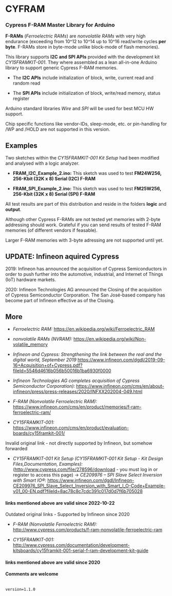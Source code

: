 # CYFRAM

### Cypress F-RAM Master Library for Arduino

**F-RAMs** (*Ferroelectric RAMs*) are *nonvolatile RAMs* with very high endurance (exceeding from 10^12 to 10^14 up to 10^16 read/write cycles **per byte**. F-RAMs store in byte-mode unlike block-mode of flash memories).

This library supports **I2C and SPI APIs** provided with the development kit *CY15FRAMKIT-001*. They where assembled as a lean all-in-one Arduino library to support generic Cypress F-RAM memories.

- The **I2C APIs** include initialization of block, write, current read and random read

- The **SPI APIs** include initialization of block, write/read memory, status register

Arduino standard libraries *Wire* and *SPI*  will be used for best MCU HW support.

Chip specific functions like vendor-IDs, sleep-mode, etc. or pin-handling for /WP and /HOLD are not supported in this version. 


## Examples 

Two sketches within the *CY15FRAMKIT-001 Kit Setup* had been modified and analysed with a logic analyzer. 

- **FRAM_I2C_Example_2.ino:** This sketch was used to test **FM24W256, 256-Kbit (32K x 8) Serial (I2C) F-RAM**

- **FRAM_SPI_Example_2.ino:** This sketch was used to test **FM25W256, 256-Kbit (32K x 8) Serial (SPI) F-RAM**

All test results are part of this distribution and reside in the folders **logic** and **output**. 

Although other Cypress F-RAMs are not tested yet memories with 2-byte addressing should work. Grateful if you can send results of tested F-RAM memories (of different vendors if feasable).

Larger F-RAM memories with 3-byte adressing are not supported until yet.

## UPDATE: Infineon aquired Cypress

2019: Infineon has announced the acquisition of Cypress Semiconductors in order to push further into the automotive, industrial, and Internet of Things (IoT) hardware markets.

2020: Infineon Technologies AG announced the Closing of the acquisition of Cypress Semiconductor Corporation. The San José-based company has become part of Infineon effective as of the Closing.

## More

- *Ferroelectric RAM:* https://en.wikipedia.org/wiki/Ferroelectric_RAM

- *nonvolatile RAMs (NVRAM):* https://en.wikipedia.org/wiki/Non-volatile_memory

- *Infineon and Cypress: Strengthening the link between the real and the digital world, September 2019*
https://www.infineon.com/dgdl/2019-09-16+Acquisition+of+Cypress.pdf?fileId=5546d4616b056b50016b1ba6930f0000

- *Infineon Technologies AG completes acquisition of Cypress Semiconductor Corporation):*
https://www.infineon.com/cms/en/about-infineon/press/press-releases/2020/INFXX202004-049.html

- *F-RAM (Nonvolatile Ferroelectric RAM):* https://www.infineon.com/cms/en/product/memories/f-ram-ferroelectric-ram/ 

- *CY15FRAMKIT-001:* 
https://www.infineon.com/cms/en/product/evaluation-boards/cy15framkit-001/

Invalid original link - not directly supported by Infineon, but somehow forwarded

- *CY15FRAMKIT-001 Kit Setup (CY15FRAMKIT-001 Kit Setup - Kit Design Files,Documentation, Examples):*
(http://www.cypress.com/file/278596/download  - you must log in or register to access this page) 
-> *CE209976 – SPI Slave Select Inversion with Smart IO®:*
https://www.infineon.com/dgdl/Infineon-CE209976_SPI_Slave_Select_Inversion_with_Smart_I_O-Code+Example-v01_00-EN.pdf?fileId=8ac78c8c7cdc391c017d0d7f6b705028

#### links mentioned above are valid since 2022-10-22

Outdated original links - Supported by Infineon since 2020

- *F-RAM (Nonvolatile Ferroelectric RAM):*  
http://www.cypress.com/products/f-ram-nonvolatile-ferroelectric-ram

- *CY15FRAMKIT-001:* 
http://www.cypress.com/documentation/development-kitsboards/cy15framkit-001-serial-f-ram-development-kit-guide

#### links mentioned above are valid since 2020


#### Comments are welcome
 
<code> 
version=1.1.0
</code>
